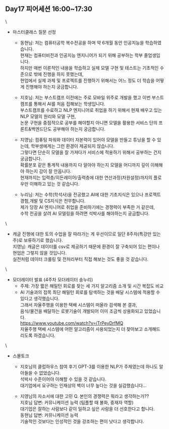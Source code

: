 ## Day17 피어세션 16:00~17:30
\
- 마스터클래스 질문 선정
    - 동현님: 저는 컴퓨터공학 복수전공을 하며 약 6개월 동안 인공지능을 학습하였습니다. \
            현재는 컴퓨터비전과 인공지능 엔지니어가 되기 위해 공부하는 학부 졸업생입니다. \
            하지만 매번 이론적인 내용을 학습하고 실제 모델 구현 및 테스트는 기초적인 수준으로 밖에 진행을 하지 못했는데, \
            현업에서 실제 과제 및 프로젝트를 진행하기 위해서는 어느 정도 더 학습을 어떻게 진행해야 하는지 궁금합니다.

    - 지호님: 저는 부스트캠프 이전에는 주로 모바일 위주로 개발을 했고 이번 부스트캠프를 통해서 AI를 처음 접해보는 학생입니다. \
            부스트캠프를 수료하고 NLP 엔지니어로 취업을 하기 위해서 현재 배우고 있는 NLP 모델의 원리와 모델 구현, \
            논문 구현을 중점적으로 공부를 해야할지 아니면 모델을 활용한 서비스 단의 프론트&백엔드단도 공부해야 하는지 궁금합니다.

    - 지영님: 컴퓨팅 파워와 데이터 자본력이 있어야 모델을 만들고 튜닝을 할 수 있는데, 학부생에게는 그런 환경이 제공되지 않습니다. \
            그렇다면 단순히 모델을 잘 가져다가 서비스에 적용하기 위해서 공부하는 건지 궁금합니다. \
            확률분포 같은 통계적 내용까지 다 알아야 하는지 모델을 어디까지 깊이 이해해야 하는지 감이 잘 안옵니다. \
            현재까지는 입력층/히든레이어/출력층에 대한 연산과정(차원설정)까지의 플로우만 이해하고 있는 것 같습니다.

    - 누리님: 저는 수학(학석사)을 전공했고 AI에 대한 기초지식은 있으나 프로젝트 경험,개발 및 CS지식은 전무합니다. \
            제가 당장 AI 엔지니어로 취업을 준비하기에는 경쟁력이 부족한 거 같은데, \
            수학 전공을 살려 AI 모델링을 하려면 석박사를 해야하는지 궁금합니다.

\
- 캐글 진행에 대한 토의
  수업을 잘 따라가는 게 우선이므로 일단 8주차(특강만 있는 주)로 보류하기로 했습니다. \
  지영님: 캐글은 데이터를 csv로 제공하기 때문에 환경이 잘 구축되어 있는 편이나 현업은 그렇지 않을 것입니다. \
        실전처럼 데이터 크롤링 및 전처리부터 직접 해보는 것도 좋을 것 같습니다.

\
- 모더레이터 발표 (4주차 모더레이터 송누리)
  - 주제: 가장 짧은 해밀턴 회로를 찾는 세 가지 알고리즘 소개 및 시간 복잡도 비교
  - AI 기술과의 접목
    최단 해밀턴 회로를 탐색하는 것을 배달 시스템에 적용할 수 있다고 생각했습니다. \
    그래서 자율주행을 이용한 택배 시스템이 떠올라 검색해 본 결과, \
    음식/물건을 배달하는 로봇기술이 개발되어 이미 조금씩 상용화되고 있었습니다. \
    https://www.youtube.com/watch?v=iTrPeyDrfMQ  \
    자율주행 택배 시스템에 어떤 알고리즘이 사용되었는지 더 찾아보고 소개해드리도록 하겠습니다.

\
- 스몰토크
    - 지호님의 클럽하우스 참여 후기
      GPT-3를 이용한 NLP가 주제였는데 하나도 알아들을 수 없었습니다. \
      석박사 수준이어야 이해할 수 있을 것 같습니다. \
      대기업에서 요구하는 인재상의 벽이 너무 높다는 것을 실감했습니다...
    
    - 지영님의 자소서에 대한 고민 
      Q. 본인의 경쟁력은 뭐라고 생각하는가?? \
      지호님 답변: 커뮤니케이션 능력 (팀플할 때 불화, 중재자 역할) \
                대기업은 잘하는 사람보다 같이 일하고 싶은 사람을 더 선호한다고 합니다. \
      동현님 답변: 커뮤니케이션 능력 \
                기술적인 것보다는 인성적인 것을 강조하는 편이 낫다고 생각합니다.
